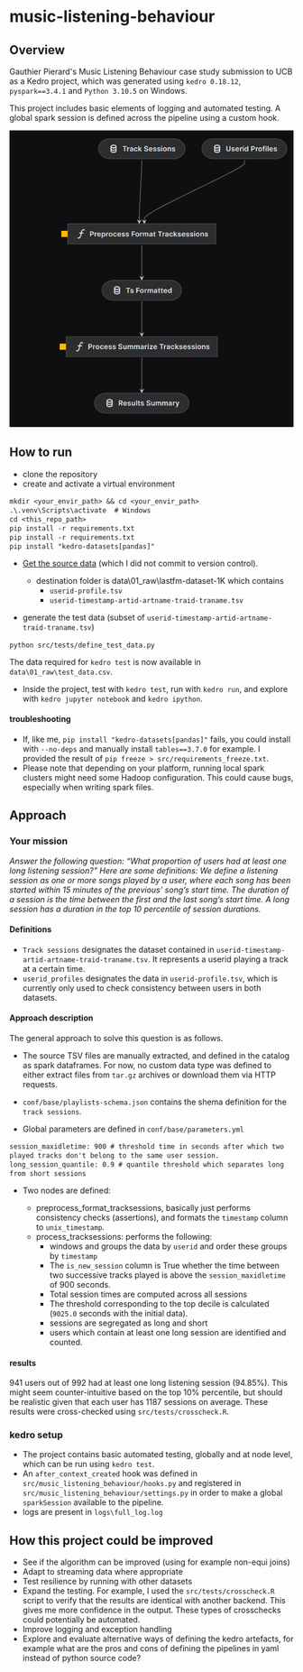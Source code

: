 # music-listening-behaviour

## Overview

Gauthier Pierard's Music Listening Behaviour case study submission to UCB as a Kedro project, which was generated using `kedro 0.18.12`, `pyspark==3.4.1` and `Python 3.10.5` on Windows.

This project includes basic elements of logging and automated testing. A global spark session is defined across the pipeline using a custom hook.


![viz image](https://github.com/gpierard/music-listening-behaviour/blob/main/viz.png)

## How to run 

- clone the repository
- create and activate a virtual environment
```
mkdir <your_envir_path> && cd <your_envir_path>
.\.venv\Scripts\activate  # Windows
cd <this_repo_path>
pip install -r requirements.txt
pip install -r requirements.txt
pip install "kedro-datasets[pandas]"
```

- [Get the source data](http://ocelma.net/MusicRecommendationDataset/lastfm-1K.html ) (which I did not commit to version control).
  - destination folder is data\01_raw\lastfm-dataset-1K which contains
    - `userid-profile.tsv`
    - `userid-timestamp-artid-artname-traid-traname.tsv`

- generate the test data (subset of `userid-timestamp-artid-artname-traid-traname.tsv`) 

```python src/tests/define_test_data.py```

The data required for `kedro test` is now available in `data\01_raw\test_data.csv`.

- Inside the project, test with `kedro test`, run with `kedro run`, and explore with `kedro jupyter notebook` and `kedro ipython`.


#### troubleshooting

- If, like me, `pip install "kedro-datasets[pandas]"` fails, you could install with `--no-deps` and manually install `tables==3.7.0` for example. I provided the result of `pip freeze > src/requirements_freeze.txt`.
- Please note that depending on your platform, running local spark clusters might need some Hadoop configuration. This could cause bugs, especially when writing spark files.


## Approach

### Your mission

*Answer the following question: “What proportion of users had at least one long listening session?”
Here are some definitions:
We define a listening session as one or more songs played by a user, where each song has been started within 15 minutes of the previous’ song’s start time. The duration of a session is the time between the first and the last song’s start time. A long session has a duration in the top 10 percentile of session durations.*

#### Definitions

- `Track sessions` designates the dataset contained in `userid-timestamp-artid-artname-traid-traname.tsv`. It represents a userid playing a track at a certain time.
- `userid_profiles` designates the data in `userid-profile.tsv`, which is currently only used to check consistency between users in both datasets.  

#### Approach description

The general approach to solve this question is as follows.

- The source TSV files are manually extracted, and defined in the catalog as spark dataframes. For now, no custom data type was defined to either extract files from `tar.gz` archives or download them via HTTP requests.

- `conf/base/playlists-schema.json` contains the shema definition for the `track sessions`.

- Global parameters are defined in `conf/base/parameters.yml`
```
session_maxidletime: 900 # threshold time in seconds after which two played tracks don't belong to the same user session. 
long_session_quantile: 0.9 # quantile threshold which separates long from short sessions
```

- Two nodes are defined:

  - preprocess_format_tracksessions, basically just performs consistency checks (assertions), and formats the `timestamp` column to `unix_timestamp`.
  - process_tracksessions: performs the following:
    - windows and groups the data by `userid` and order these groups by `timestamp`
    - The `is_new_session` column is True whether the time between two successive tracks played is above the `session_maxidletime` of 900 seconds. 
    - Total session times are computed across all sessions
    - The threshold corresponding to the top decile is calculated (`9025.0` seconds with the initial data).
    - sessions are segregated as long and short
    - users which contain at least one long session are identified and counted.



#### results

941 users out of 992 had at least one long listening session (94.85%). This might seem counter-intuitive based on the top 10% percentile, but should be realistic given that each user has 1187 sessions on average. These results were cross-checked using `src/tests/crosscheck.R`.

### kedro setup 

- The project contains basic automated testing, globally and at node level, which can be run using `kedro test`.
- An `after_context_created` hook was defined in `src/music_listening_behaviour/hooks.py` and registered in `src/music_listening_behaviour/settings.py` in order to make a global `sparkSession` available to the pipeline. 
- logs are present in `logs\full_log.log`

## How this project could be improved 

- See if the algorithm can be improved (using for example non-equi joins)
- Adapt to streaming data where appropriate
- Test resilience by running with other datasets
- Expand the testing. For example, I used the `src/tests/crosscheck.R` script to verify that the results are identical with another backend. This gives me more confidence in the output. These types of crosschecks could potentially be automated.
- Improve logging and exception handling
- Explore and evaluate alternative ways of defining the kedro artefacts, for example what are the pros and cons of defining the pipelines in yaml instead of python source code?







